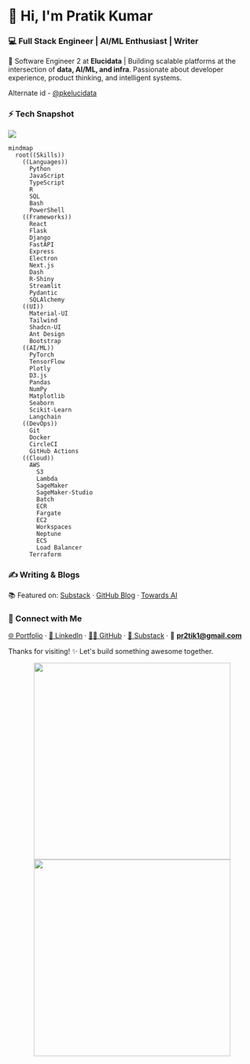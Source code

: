 # 👋 Hi, I'm Pratik Kumar  
### 💻 Full Stack Engineer | AI/ML Enthusiast | Writer  

🚀 Software Engineer 2 at **Elucidata** | Building scalable platforms at the intersection of **data, AI/ML, and infra**. Passionate about developer experience, product thinking, and intelligent systems.

Alternate id - [@pkelucidata](https://github.com/pkelucidata)

### ⚡ Tech Snapshot

<p align="left">
  <img src="https://skillicons.dev/icons?i=python,js,ts,react,nextjs,tailwind,materialui,django,flask,fastapi,nodejs,sklearn,pytorch,aws,docker,terraform,githubactions,jest,cypress" />
</p>

```mermaid
mindmap
  root((Skills))
    ((Languages))
      Python
      JavaScript
      TypeScript
      R
      SQL
      Bash
      PowerShell
    ((Frameworks))
      React
      Flask
      Django
      FastAPI
      Express
      Electron
      Next.js
      Dash
      R-Shiny
      Streamlit
      Pydantic
      SQLAlchemy
    ((UI))
      Material-UI
      Tailwind
      Shadcn-UI
      Ant Design
      Bootstrap
    ((AI/ML))
      PyTorch
      TensorFlow
      Plotly
      D3.js
      Pandas
      NumPy
      Matplotlib
      Seaborn
      Scikit-Learn
      Langchain
    ((DevOps))
      Git
      Docker
      CircleCI
      GitHub Actions
    ((Cloud))
      AWS
        S3
        Lambda
        SageMaker
        SageMaker-Studio
        Batch
        ECR
        Fargate
        EC2
        Workspaces
        Neptune
        ECS
        Load Balancer
      Terraform
```

### ✍️ Writing & Blogs  
📚 Featured on: [Substack](https://pratikkumar.substack.com) · [GitHub Blog](https://pr2tik1.github.io) · [Towards AI](https://towardsai.net/author/pratik-kumar)

### 🤝 Connect with Me  
[🌐 Portfolio](https://pratik-kumar.netlify.app) · [💼 LinkedIn](https://linkedin.com/in/pratik-kumar04) · [🧑‍💻 GitHub](https://github.com/pr2tik1) · [📝 Substack](https://pratikkumar.substack.com) · 📧 **pr2tik1@gmail.com**

Thanks for visiting! ✨ Let's build something awesome together.

<p align="center">
  <img src="https://github-readme-stats.vercel.app/api?username=pr2tik1&show_icons=true&theme=dark" width="400">
  <img src="https://github-readme-streak-stats.herokuapp.com?user=pr2tik1&theme=dark&hide_border=true" width="400">
</p>

